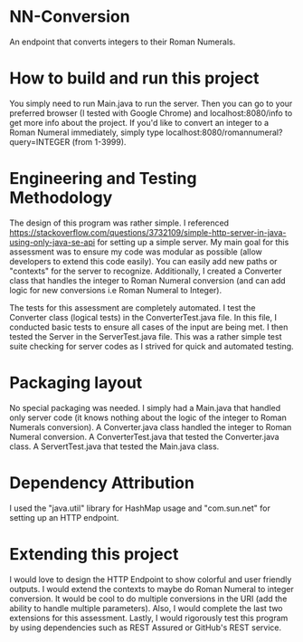 # NN-Conversion
An endpoint that converts integers to their Roman Numerals.

# How to build and run this project
You simply need to run Main.java to run the server.
Then you can go to your preferred browser (I tested with Google Chrome) and localhost:8080/info to get more info
about the project.
If you'd like to convert an integer to a Roman Numeral immediately, simply type localhost:8080/romannumeral?query=INTEGER (from 1-3999).

# Engineering and Testing Methodology
The design of this program was rather simple. I referenced https://stackoverflow.com/questions/3732109/simple-http-server-in-java-using-only-java-se-api
for setting up a simple server. My main goal for this assessment was to ensure my code was modular as possible (allow developers to extend this code
easily). You can easily add new paths or "contexts" for the server to recognize. Additionally, I created a Converter class that handles the integer
to Roman Numeral conversion (and can add logic for new conversions i.e Roman Numeral to Integer).

The tests for this assessment are completely automated. I test the Converter class (logical tests) in the ConverterTest.java file. In this file, I conducted
basic tests to ensure all cases of the input are being met. I then tested the Server in the ServerTest.java file. This was a rather simple test suite checking for server codes as I strived for quick and automated testing.

# Packaging layout
No special packaging was needed. I simply had a Main.java that handled only server code (it knows nothing about the logic
of the integer to Roman Numerals conversion). A Converter.java class handled the integer to Roman Numeral conversion.
A ConverterTest.java that tested the Converter.java class.
A ServertTest.java that tested the Main.java class.

# Dependency Attribution
I used the "java.util" library for HashMap usage and "com.sun.net" for setting up an HTTP endpoint.

# Extending this project
I would love to design the HTTP Endpoint to show colorful and user friendly outputs. I would extend the contexts to maybe do
Roman Numeral to integer conversion. It would be cool to do multiple conversions in the URI (add the ability to handle
multiple parameters). Also, I would complete the last two extensions for this assessment. Lastly, I would rigorously test this program
by using dependencies such as REST Assured or GitHub's REST service.
